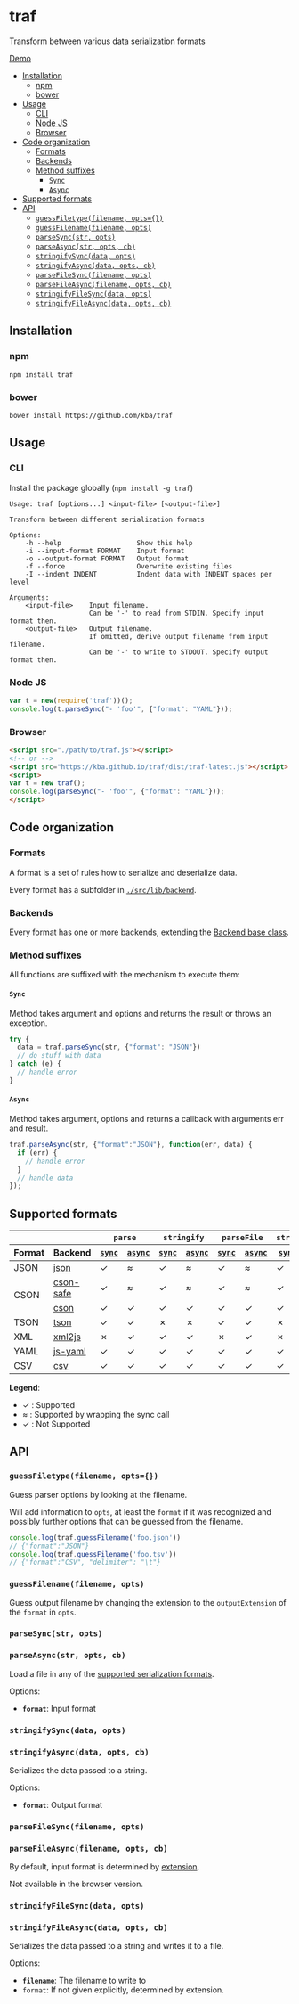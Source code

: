 # traf
Transform between various data serialization formats

[Demo](https://kba.github.io/traf/demo.html)

<!-- BEGIN-MARKDOWN-TOC -->
* [Installation](#installation)
	* [npm](#npm)
	* [bower](#bower)
* [Usage](#usage)
	* [CLI](#cli)
	* [Node JS](#node-js)
	* [Browser](#browser)
* [Code organization](#code-organization)
	* [Formats](#formats)
	* [Backends](#backends)
	* [Method suffixes](#method-suffixes)
		* [`Sync`](#sync)
		* [`Async`](#async)
* [Supported formats](#supported-formats)
* [API](#api)
	* [`guessFiletype(filename, opts={})`](#guessfiletypefilename-opts---)
	* [`guessFilename(filename, opts)`](#guessfilenamefilename-opts)
	* [`parseSync(str, opts)`](#parsesyncstr-opts)
	* [`parseAsync(str, opts, cb)`](#parseasyncstr-opts-cb)
	* [`stringifySync(data, opts)`](#stringifysyncdata-opts)
	* [`stringifyAsync(data, opts, cb)`](#stringifyasyncdata-opts-cb)
	* [`parseFileSync(filename, opts)`](#parsefilesyncfilename-opts)
	* [`parseFileAsync(filename, opts, cb)`](#parsefileasyncfilename-opts-cb)
	* [`stringifyFileSync(data, opts)`](#stringifyfilesyncdata-opts)
	* [`stringifyFileAsync(data, opts, cb)`](#stringifyfileasyncdata-opts-cb)

<!-- END-MARKDOWN-TOC -->

## Installation

### npm

```
npm install traf
```

### bower

```
bower install https://github.com/kba/traf
```

## Usage

### CLI

Install the package globally (`npm install -g traf`)

<!-- BEGIN-EVAL echo '```';coffee src/bin/cli.coffee;echo '```' -->
```
Usage: traf [options...] <input-file> [<output-file>]

Transform between different serialization formats

Options:
    -h --help                   Show this help
    -i --input-format FORMAT    Input format
    -o --output-format FORMAT   Output format
    -f --force                  Overwrite existing files
    -I --indent INDENT          Indent data with INDENT spaces per level

Arguments:
    <input-file>    Input filename.
                    Can be '-' to read from STDIN. Specify input format then.
    <output-file>   Output filename.
                    If omitted, derive output filename from input filename.
                    Can be '-' to write to STDOUT. Specify output format then.
```

<!-- END-EVAL -->


### Node JS

```js
var t = new(require('traf'))();
console.log(t.parseSync("- 'foo'", {"format": "YAML"}));
```

### Browser

```html
<script src="./path/to/traf.js"></script>
<!-- or -->
<script src="https://kba.github.io/traf/dist/traf-latest.js"></script>
<script>
var t = new traf();
console.log(parseSync("- 'foo'", {"format": "YAML"}));
</script>
```

## Code organization

### Formats

A format is a set of rules how to serialize and deserialize data.

Every format has a subfolder in [`./src/lib/backend`](./lib/backends).

### Backends

Every format has one or more backends, extending the [Backend base
class](./src/lib/backend/base_backend.coffee).

### Method suffixes

All functions are suffixed with the mechanism to execute them:

#### `Sync`

Method takes argument and options and returns the result or
throws an exception.

```js
try {
  data = traf.parseSync(str, {"format": "JSON"})
  // do stuff with data
} catch (e) {
  // handle error
}
```

#### `Async`

Method takes argument, options and returns a callback with arguments
err and result.

```js
traf.parseAsync(str, {"format":"JSON"}, function(err, data) {
  if (err) {
    // handle error
  }
  // handle data
});
```

## Supported formats

<!-- BEGIN-RENDER doc/format_matrix.pug -->
<table>
  <thead>
    <tr>
      <th colspan="2"></th>
      <th colspan="2"><code>parse</code></th>
      <th colspan="2"><code>stringify</code></th>
      <th colspan="2"><code>parseFile</code></th>
      <th colspan="2"><code>stringifyFile</code></th>
    </tr>
    <tr>
      <th>Format</th>
      <th>Backend</th>
      <th><a href="#parsesyncstr-opts"><code>sync</code></a></th>
      <th><a href="#parseasyncstr-opts-cb"><code>async</code></a></th>
      <th><a href="#stringifysyncdata-opts"><code>sync</code></a></th>
      <th><a href="#stringifyasyncdata-opts-cb"><code>async</code></a></th>
      <th><a href="#parsefilesyncfilename-opts"><code>sync</code></a></th>
      <th><a href="#parsefileasyncfilename-opts-cb"><code>async</code></a></th>
      <th><a href="#stringifyfilesyncdata-opts"><code>sync</code></a></th>
      <th><a href="#stringifyfileasyncdata-opts-cb"><code>async</code></a></th>
    </tr>
  </thead>
  <tbody>
    <tr>
      <td>JSON</td>
      <td><a href="./src/lib/backend/JSON/json.coffee">json</a></td>
      <td>✓
      </td>
      <td>≈
      </td>
      <td>✓
      </td>
      <td>≈
      </td>
      <td>✓
      </td>
      <td>≈
      </td>
      <td>✓
      </td>
      <td>≈
      </td>
    </tr>
    <tr>
      <td rowspan="2">CSON</td>
      <td><a href="./src/lib/backend/CSON/cson-safe.coffee">cson-safe</a></td>
      <td>✓
      </td>
      <td>≈
      </td>
      <td>✓
      </td>
      <td>≈
      </td>
      <td>✓
      </td>
      <td>≈
      </td>
      <td>✓
      </td>
      <td>≈
      </td>
    </tr>
    <tr>
      <td><a href="./src/lib/backend/CSON/cson.coffee">cson</a></td>
      <td>✓
      </td>
      <td>✓
      </td>
      <td>✓
      </td>
      <td>✓
      </td>
      <td>✓
      </td>
      <td>✓
      </td>
      <td>✓
      </td>
      <td>✓
      </td>
    </tr>
    <tr>
      <td>TSON</td>
      <td><a href="./src/lib/backend/TSON/tson.coffee">tson</a></td>
      <td>✓
      </td>
      <td>✓
      </td>
      <td>✗
      </td>
      <td>✗
      </td>
      <td>✓
      </td>
      <td>✓
      </td>
      <td>✗
      </td>
      <td>✗
      </td>
    </tr>
    <tr>
      <td>XML</td>
      <td><a href="./src/lib/backend/XML/xml2js.coffee">xml2js</a></td>
      <td>✗
      </td>
      <td>✓
      </td>
      <td>✓
      </td>
      <td>✓
      </td>
      <td>✗
      </td>
      <td>✓
      </td>
      <td>✗
      </td>
      <td>✓
      </td>
    </tr>
    <tr>
      <td>YAML</td>
      <td><a href="./src/lib/backend/YAML/js-yaml.coffee">js-yaml</a></td>
      <td>✓
      </td>
      <td>✓
      </td>
      <td>✓
      </td>
      <td>✓
      </td>
      <td>✓
      </td>
      <td>✓
      </td>
      <td>✓
      </td>
      <td>✓
      </td>
    </tr>
    <tr>
      <td>CSV</td>
      <td><a href="./src/lib/backend/CSV/csv.coffee">csv</a></td>
      <td>✓
      </td>
      <td>✓
      </td>
      <td>✓
      </td>
      <td>✓
      </td>
      <td>✓
      </td>
      <td>✓
      </td>
      <td>✓
      </td>
      <td>✓
      </td>
    </tr>
  </tbody>
</table>
<p><strong>Legend</strong>:
  <ul class="inline">
    <li>✓ : Supported
    </li>
    <li>≈ : Supported by wrapping the sync call
    </li>
    <li>✓ : Not Supported
    </li>
  </ul>
</p>

<!-- END-RENDER -->

## API

### `guessFiletype(filename, opts={})`

Guess parser options by looking at the filename.

Will add information to `opts`, at least the `format` if it was
recognized and possibly further options that can be guessed from
the filename.

```js
console.log(traf.guessFilename('foo.json'))
// {"format":"JSON"}
console.log(traf.guessFilename('foo.tsv'))
// {"format":"CSV", "delimiter": "\t"}
```

### `guessFilename(filename, opts)`

Guess output filename by changing the extension to the
`outputExtension` of the `format` in `opts`.

### `parseSync(str, opts)`
### `parseAsync(str, opts, cb)`

Load a file in any of the [supported serialization
formats](#supported-formats).

Options:

* **`format`**: Input format

### `stringifySync(data, opts)`
### `stringifyAsync(data, opts, cb)`

Serializes the data passed to a string.

Options:

* **`format`**: Output format

### `parseFileSync(filename, opts)`
### `parseFileAsync(filename, opts, cb)`

By default, input format is determined by [extension](#extension-map).

Not available in the browser version.

### `stringifyFileSync(data, opts)`
### `stringifyFileAsync(data, opts, cb)`

Serializes the data passed to a string and writes it to a file.

Options:

* **`filename`**: The filename to write to
* `format`: If not given explicitly, determined by extension.
